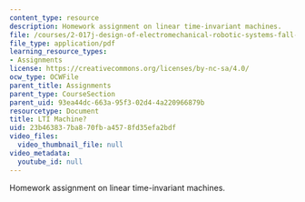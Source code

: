 ```yaml
---
content_type: resource
description: Homework assignment on linear time-invariant machines.
file: /courses/2-017j-design-of-electromechanical-robotic-systems-fall-2009/23b463837ba870fba4578fd35efa2bdf_MIT2_017JF09_p05.pdf
file_type: application/pdf
learning_resource_types:
- Assignments
license: https://creativecommons.org/licenses/by-nc-sa/4.0/
ocw_type: OCWFile
parent_title: Assignments
parent_type: CourseSection
parent_uid: 93ea44dc-663a-95f3-02d4-4a220966879b
resourcetype: Document
title: LTI Machine?
uid: 23b46383-7ba8-70fb-a457-8fd35efa2bdf
video_files:
  video_thumbnail_file: null
video_metadata:
  youtube_id: null
---
```

Homework assignment on linear time-invariant machines.